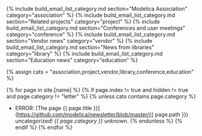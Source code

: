 {% include build_email_list_category.md section="Modelica Association" category="association" %}
{% include build_email_list_category.md section="Related projects" category="project" %}
{% include build_email_list_category.md section="Conferences and user meetings" category="conference" %}
{% include build_email_list_category.md section="Vendor news" category="vendor" %}
{% include build_email_list_category.md section="News from libraries" category="library" %}
{% include build_email_list_category.md section="Education news" category="education" %}
    
{% assign cats = "association,project,vendor,library,conference,education" %}
 
{% for page in site.[name] %}
{% if page.index != true and hidden != true and page.category != "letter" %}
{% unless cats contains page.category  %}
* ERROR: [The page {{ page.title }}](https://github.com/modelica/newsletter/blob/master/{{ page.path }}) uncategorized! *{{ page.category }}* unknown.
{% endunless %}
{% endif %}
{% endfor %}
